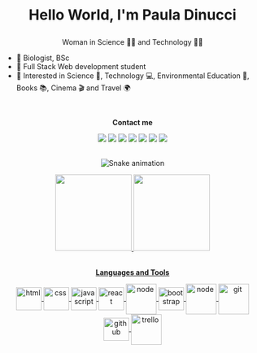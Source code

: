 # <p align="center" style="bold">Hello World, I'm Paula Dinucci<p> 

<p align="center">Woman in Science 👩‍🔬 and Technology 👩‍💻</p>


- 🌱 Biologist, BSc
- 🧠 Full Stack Web development student
- 💭 Interested in Science 🔬, Technology 💻, Environmental Education 🌳, Books 📚, Cinema 🎬 and Travel 🌍
<br>
<p align="center"><b>Contact me</b><p>
           
<div align="center"> 
<a href="https://www.linkedin.com/in/pauladinucci/" target="_blank"><img src="https://img.shields.io/badge/-LinkedIn-%230077B5?style=for-the-badge&logo=linkedin&logoColor=white" target="_blank"></a>
<a href = "mailto:paulaldinucci@gmail.com"><img src="https://img.shields.io/badge/-Gmail-%23333?style=for-the-badge&logo=gmail&logoColor=white" target="_blank"></a> 
<a href="https://instagram.com/pauladinucci" target="_blank"><img src="https://img.shields.io/badge/-Instagram-%23E4405F?style=for-the-badge&logo=instagram&logoColor=white" target="_blank"></a>
<a href="https://www.facebook.com/paulaldinucci" target="_blank"><img src="https://img.shields.io/badge/Facebook-1877F2?style=for-the-badge&logo=facebook&logoColor=white" target="_blank"></a>
<a href="https://github.com/pauladinucci/" target="_blank"><img src="https://img.shields.io/badge/GitHub-100000?style=for-the-badge&logo=github&logoColor=white" target="_blank"></a>
<a href="https://codepen.io/pauladinucci" target="_blank"><img src="https://img.shields.io/badge/Codepen-000000?style=for-the-badge&logo=codepen&logoColor=white" target="_blank"></a>
<a href="https://www.codewars.com/users/pauladinucci" target="_blank"><img src="https://img.shields.io/badge/Codewars-B1361E?style=for-the-badge&logo=Codewars&logoColor=white" target="_blank"></a>
</div>

##
<div align="center">
 
![Snake animation](https://github.com/pauladinucci/pauladinucci/blob/output/github-contribution-grid-snake.svg)
 
  <a href="https://github.com/pauladinucci">
  <img height="150em" src="https://github-readme-stats.vercel.app/api?username=pauladinucci&show_icons=true&theme=moltack&include_all_commits=true&count_private=true"/>
  <img height="150em" src="https://github-readme-stats.vercel.app/api/top-langs/?username=pauladinucci&layout=compact&langs_count=7&theme=moltack"/>
</div>
<br>
 <p align="center"><b>Languages and Tools</b></p>
                              
<div align="center" style="display: inline_block">
<img align="center" alt="html" height="45"width="50"img src="https://cdn.jsdelivr.net/gh/devicons/devicon/icons/html5/html5-original-wordmark.svg" />
<img align="center" alt="css" height="45"width="50" img src="https://cdn.jsdelivr.net/gh/devicons/devicon/icons/css3/css3-original-wordmark.svg" />
<img align="center" alt="javascript" height="45"width="50" img src="https://cdn.jsdelivr.net/gh/devicons/devicon/icons/javascript/javascript-original.svg" />
<img align="center" alt="react" height="45"width="50" img src="https://cdn.jsdelivr.net/gh/devicons/devicon/icons/react/react-original-wordmark.svg" />
<img align="center" alt="node" height="60" width="60" img src="https://cdn.jsdelivr.net/gh/devicons/devicon/icons/nodejs/nodejs-original-wordmark.svg" />
<img align="center" alt="bootstrap" height="45"width="50"img src="https://cdn.jsdelivr.net/gh/devicons/devicon/icons/bootstrap/bootstrap-original-wordmark.svg" />
<img align="center" alt="node" height="60" width="60" img src="https://cdn.jsdelivr.net/gh/devicons/devicon/icons/visualstudio/visualstudio-plain-wordmark.svg" />  
<img align="center" alt="git" height="60" width="60" img src="https://cdn.jsdelivr.net/gh/devicons/devicon/icons/git/git-original-wordmark.svg" />
<img align="center" alt="github" height="45"width="50" img src="https://cdn.jsdelivr.net/gh/devicons/devicon/icons/github/github-original-wordmark.svg" />
<img align="center" alt="trello" height="60" width="60" img src="https://cdn.jsdelivr.net/gh/devicons/devicon/icons/trello/trello-plain-wordmark.svg" />
</div>
